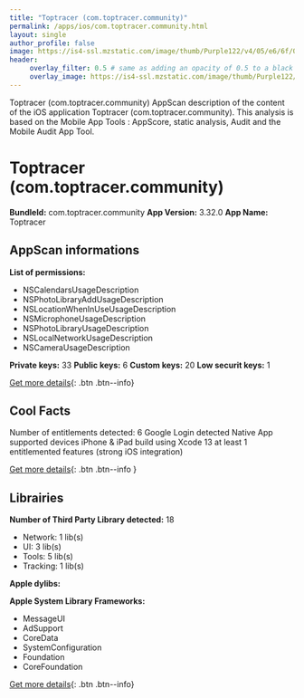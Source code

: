 ```yaml
---
title: "Toptracer (com.toptracer.community)"
permalink: /apps/ios/com.toptracer.community.html
layout: single
author_profile: false
image: https://is4-ssl.mzstatic.com/image/thumb/Purple122/v4/05/e6/6f/05e66fe0-7f1e-0b12-e99b-3cfbb21c8351/AppIcon-1x_U007emarketing-0-7-0-85-220.png/512x512bb.jpg
header: 
     overlay_filter: 0.5 # same as adding an opacity of 0.5 to a black background
     overlay_image: https://is4-ssl.mzstatic.com/image/thumb/Purple122/v4/05/e6/6f/05e66fe0-7f1e-0b12-e99b-3cfbb21c8351/AppIcon-1x_U007emarketing-0-7-0-85-220.png/512x512bb.jpg
---
```

Toptracer (com.toptracer.community) AppScan description of the content of the iOS application Toptracer (com.toptracer.community). This analysis is based on the Mobile App Tools : AppScore, static analysis, Audit and the Mobile Audit App Tool.

# Toptracer (com.toptracer.community)

**BundleId:** com.toptracer.community
**App Version:** 3.32.0
**App Name:** Toptracer


## AppScan informations 

**List of permissions:** 
- NSCalendarsUsageDescription
- NSPhotoLibraryAddUsageDescription
- NSLocationWhenInUseUsageDescription
- NSMicrophoneUsageDescription
- NSPhotoLibraryUsageDescription
- NSLocalNetworkUsageDescription
- NSCameraUsageDescription
  
  
**Private keys:** 33
**Public keys:** 6
**Custom keys:** 20
**Low securit keys:** 1
  
[Get more details](/pricing.html){: .btn .btn--info}

## Cool Facts

Number of entitlements detected: 6
Google Login detected
Native App
supported devices iPhone & iPad
build using Xcode 13
at least 1 entitlemented features (strong iOS integration)
  
[Get more details](/pricing.html){: .btn .btn--info }

## Librairies 
**Number of Third Party Library detected:** 18
- Network: 1 lib(s)
- UI: 3 lib(s)
- Tools: 5 lib(s)
- Tracking: 1 lib(s)


**Apple dylibs:**


**Apple System Library Frameworks:**
- MessageUI
- AdSupport
- CoreData
- SystemConfiguration
- Foundation
- CoreFoundation


  
[Get more details](/pricing.html){: .btn .btn--info}

